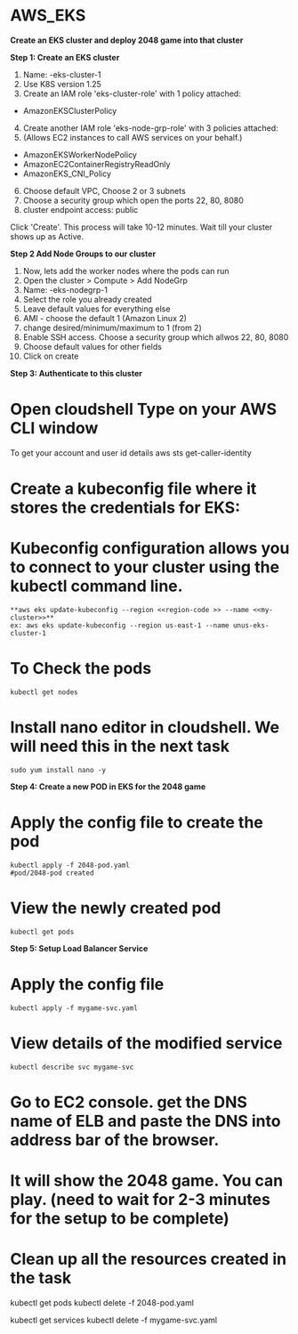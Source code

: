 # AWS_EKS

**Create an EKS cluster and deploy 2048 game into that cluster**

**Step 1: Create an EKS cluster**


1.	Name: <yourname>-eks-cluster-1
2.	Use K8S version 1.25
3.	Create an IAM role 'eks-cluster-role' with 1 policy attached:
-	 AmazonEKSClusterPolicy
4.	Create another IAM role 'eks-node-grp-role' with 3 policies attached: 
5.	(Allows EC2 instances to call AWS services on your behalf.)
-	AmazonEKSWorkerNodePolicy
-	AmazonEC2ContainerRegistryReadOnly
-	AmazonEKS_CNI_Policy
6.	Choose default VPC, Choose 2 or 3 subnets
7.	Choose a security group which open the ports 22, 80, 8080
8.	cluster endpoint access: public

Click 'Create'. This process will take 10-12 minutes. Wait till your cluster shows up as Active. 


**Step 2 Add Node Groups to our cluster**

1.	Now, lets add the worker nodes where the pods can run
2.	Open the cluster > Compute > Add NodeGrp
3.	Name: <yourname>-eks-nodegrp-1 
4.	Select the role you already created
5.	Leave default values for everything else
6.	AMI - choose the default 1 (Amazon Linux 2)
7.	change desired/minimum/maximum to 1 (from 2)
8.	Enable SSH access. Choose a security group which allwos 22, 80, 8080
9.	Choose default values for other fields 
10.	Click on create



**Step 3: Authenticate to this cluster**


# Open cloudshell Type on your AWS CLI window 
To get your account and user id details
    aws sts get-caller-identity


# Create a  kubeconfig file where it stores the credentials for EKS:
# Kubeconfig configuration allows you to connect to your cluster using the kubectl command line.

    **aws eks update-kubeconfig --region <<region-code >> --name <<my-cluster>>**
    ex: aws eks update-kubeconfig --region us-east-1 --name unus-eks-cluster-1 


# To Check the pods
    kubectl get nodes

# Install nano editor in cloudshell. We will need this in the next task
    sudo yum install nano -y



**Step 4: Create a new POD in EKS for the 2048 game**

# Apply the config file to create the pod
    kubectl apply -f 2048-pod.yaml
    #pod/2048-pod created

# View the newly created pod
    kubectl get pods


**Step 5: Setup Load Balancer Service**


# Apply the config file
    kubectl apply -f mygame-svc.yaml

# View details of the modified service
    kubectl describe svc mygame-svc


# Go to EC2 console. get the DNS name of ELB and paste the DNS into address bar of the browser.
# It will show the 2048 game. You can play. (need to wait for 2-3 minutes for the setup to be complete)



# Clean up all the resources created in the task

kubectl get pods
kubectl delete -f 2048-pod.yaml

kubectl get services
kubectl delete -f mygame-svc.yaml




